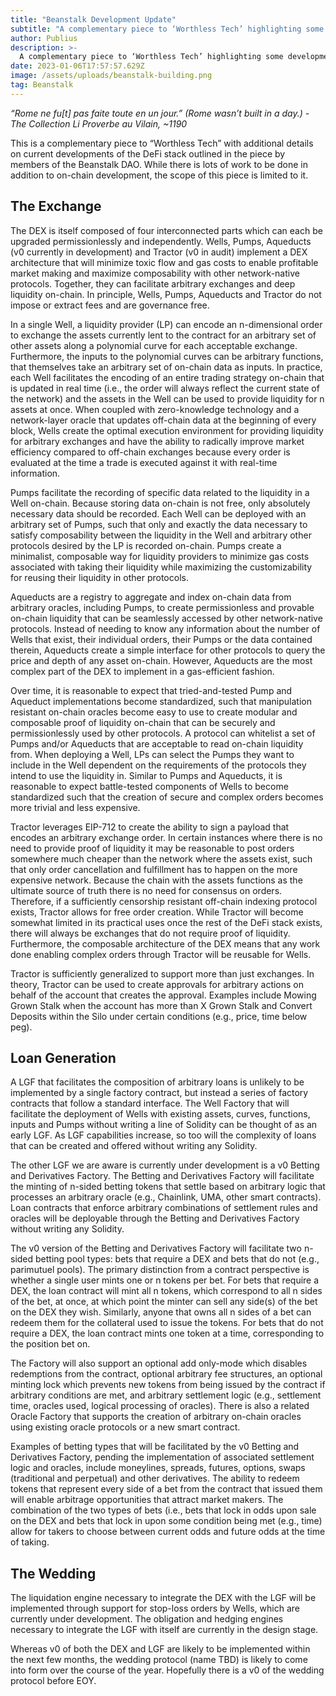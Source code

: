 ```yaml
---
title: "Beanstalk Development Update"
subtitle: "A complementary piece to ‘Worthless Tech’ highlighting some developments in the Beanstalk ecosystem."
author: Publius
description: >-
  A complementary piece to ‘Worthless Tech’ highlighting some developments in the Beanstalk ecosystem.
date: 2023-01-06T17:57:57.629Z
image: /assets/uploads/beanstalk-building.png
tag: Beanstalk
---
```


_“Rome ne fu[t] pas faite toute en un jour.” (Rome wasn’t built in a day.) - The Collection Li Proverbe au Vilain, ~1190_

This is a complementary piece to “Worthless Tech” with additional details on current developments of the DeFi stack outlined in the piece by members of the Beanstalk DAO. While there is lots of work to be done in addition to on-chain development, the scope of this piece is limited to it.

## The Exchange

The DEX is itself composed of four interconnected parts which can each be upgraded permissionlessly and independently. Wells, Pumps, Aqueducts (v0 currently in development) and Tractor (v0 in audit) implement a DEX architecture that will minimize toxic flow and gas costs to enable profitable market making and maximize composability with other network-native protocols. Together, they can facilitate arbitrary exchanges and deep liquidity on-chain. In principle, Wells, Pumps, Aqueducts and Tractor do not impose or extract fees and are governance free.

In a single Well, a liquidity provider (LP) can encode an n-dimensional order to exchange the assets currently lent to the contract for an arbitrary set of other assets along a polynomial curve for each acceptable exchange. Furthermore, the inputs to the polynomial curves can be arbitrary functions, that themselves take an arbitrary set of on-chain data as inputs. In practice, each Well facilitates the encoding of an entire trading strategy on-chain that is updated in real time (i.e., the order will always reflect the current state of the network) and the assets in the Well can be used to provide liquidity for n assets at once. When coupled with zero-knowledge technology and a network-layer oracle that updates off-chain data at the beginning of every block, Wells create the optimal execution environment for providing liquidity for arbitrary exchanges and have the ability to radically improve market efficiency compared to off-chain exchanges because every order is evaluated at the time a trade is executed against it with real-time information.  

Pumps facilitate the recording of specific data related to the liquidity in a Well on-chain. Because storing data on-chain is not free, only absolutely necessary data should be recorded. Each Well can be deployed with an arbitrary set of Pumps, such that only and exactly the data necessary to satisfy composability between the liquidity in the Well and arbitrary other protocols desired by the LP is recorded on-chain. Pumps create a minimalist, composable way for liquidity providers to minimize gas costs associated with taking their liquidity while maximizing the customizability for reusing their liquidity in other protocols.

Aqueducts are a registry to aggregate and index on-chain data from arbitrary oracles, including Pumps, to create permissionless and provable on-chain liquidity that can be seamlessly accessed by other network-native protocols. Instead of needing to know any information about the number of Wells that exist, their individual orders, their Pumps or the data contained therein, Aqueducts create a simple interface for other protocols to query the price and depth of any asset on-chain. However, Aqueducts are the most complex part of the DEX to implement in a gas-efficient fashion.

Over time, it is reasonable to expect that tried-and-tested Pump and Aqueduct implementations become standardized, such that manipulation resistant on-chain oracles become easy to use to create modular and composable proof of liquidity on-chain that can be securely and permissionlessly used by other protocols. A protocol can whitelist a set of Pumps and/or Aqueducts that are acceptable to read on-chain liquidity from. When deploying a Well, LPs can select the Pumps they want to include in the Well dependent on the requirements of the protocols they intend to use the liquidity in. Similar to Pumps and Aqueducts, it is reasonable to expect battle-tested components of Wells to become standardized such that the creation of secure and complex orders becomes more trivial and less expensive.                  

Tractor leverages EIP-712 to create the ability to sign a payload that encodes an arbitrary exchange order. In certain instances where there is no need to provide proof of liquidity it may be reasonable to post orders somewhere much cheaper than the network where the assets exist, such that only order cancellation and fulfillment has to happen on the more expensive network. Because the chain with the assets functions as the ultimate source of truth there is no need for consensus on orders. Therefore, if a sufficiently censorship resistant off-chain indexing protocol exists, Tractor allows for free order creation. While Tractor will become somewhat limited in its practical uses once the rest of the DeFi stack exists, there will always be exchanges that do not require proof of liquidity. Furthermore, the composable architecture of the DEX means that any work done enabling complex orders through Tractor will be reusable for Wells.

Tractor is sufficiently generalized to support more than just exchanges. In theory, Tractor can be used to create approvals for arbitrary actions on behalf of the account that creates the approval. Examples include Mowing Grown Stalk when the account has more than X Grown Stalk and Convert Deposits within the Silo under certain conditions (e.g., price, time below peg).

## Loan Generation

A LGF that facilitates the composition of arbitrary loans is unlikely to be implemented by a single factory contract, but instead a series of factory contracts that follow a standard interface. The Well Factory that will facilitate the deployment of Wells with existing assets, curves, functions, inputs and Pumps without writing a line of Solidity can be thought of as an early LGF. As LGF capabilities increase, so too will the complexity of loans that can be created and offered without writing any Solidity.

The other LGF we are aware is currently under development is a v0 Betting and Derivatives Factory. The Betting and Derivatives Factory will facilitate the minting of n-sided betting tokens that settle based on arbitrary logic that processes an arbitrary oracle (e.g., Chainlink, UMA, other smart contracts). Loan contracts that enforce arbitrary combinations of settlement rules and oracles will be deployable through the Betting and Derivatives Factory without writing any Solidity.

The v0 version of the Betting and Derivatives Factory will facilitate two n-sided betting pool types: bets that require a DEX and bets that do not (e.g., parimutuel pools). The primary distinction from a contract perspective is whether a single user mints one or n tokens per bet. For bets that require a DEX, the loan contract will mint all n tokens, which correspond to all n sides of the bet, at once, at which point the minter can sell any side(s) of the bet on the DEX they wish. Similarly, anyone that owns all n sides of a bet can redeem them for the collateral used to issue the tokens. For bets that do not require a DEX, the loan contract mints one token at a time, corresponding to the position bet on.

The Factory will also support an optional add only-mode which disables redemptions from the contract, optional arbitrary fee structures, an optional minting lock which prevents new tokens from being issued by the contract if arbitrary conditions are met, and arbitrary settlement logic (e.g., settlement time, oracles used, logical processing of oracles). There is also a related Oracle Factory that supports the creation of arbitrary on-chain oracles using existing oracle protocols or a new smart contract.

Examples of betting types that will be facilitated by the v0 Betting and Derivatives Factory, pending the implementation of associated settlement logic and oracles, include moneylines, spreads, futures, options, swaps (traditional and perpetual) and other derivatives. The ability to redeem tokens that represent every side of a bet from the contract that issued them will enable arbitrage opportunities that attract market makers. The combination of the two types of bets (i.e., bets that lock in odds upon sale on the DEX and bets that lock in upon some condition being met (e.g., time) allow for takers to choose between current odds and future odds at the time of taking.

## The Wedding

The liquidation engine necessary to integrate the DEX with the LGF will be implemented through support for stop-loss orders by Wells, which are currently under development. The obligation and hedging engines necessary to integrate the LGF with itself are currently in the design stage.

Whereas v0 of both the DEX and LGF are likely to be implemented within the next few months, the wedding protocol (name TBD) is likely to come into form over the course of the year. Hopefully there is a v0 of the wedding protocol before EOY.

